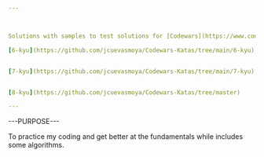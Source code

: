 ```yaml
---



Solutions with samples to test solutions for [Codewars](https://www.codewars.com/dashboard) katas.

[6-kyu](https://github.com/jcuevasmoya/Codewars-Katas/tree/main/6-kyu)


[7-kyu](https://github.com/jcuevasmoya/Codewars-Katas/tree/main/7-kyu)


[8-kyu](https://github.com/jcuevasmoya/Codewars-Katas/tree/master)

---
```



---PURPOSE---


To practice my coding and get better at the fundamentals while includes some algorithms.



